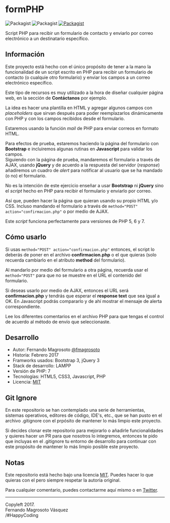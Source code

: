 # formPHP

![Packagist](https://img.shields.io/badge/PHP-project-green.svg)
![Packagist](https://img.shields.io/badge/HTML-5-yellowgreen.svg)
[![Packagist](https://img.shields.io/packagist/l/doctrine/orm.svg)](LICENSE)

Script PHP para recibir un formulario de contacto y enviarlo por correo electrónico a un destinatario específico.

## Información
Este proyecto está hecho con el único propósito de tener a la mano la funcionalidad
de un script escrito en PHP para recibir un formulario de contacto (o cualquie otro formulario) y enviar los campos a un correo electrónico específico.

Este tipo de recursos es muy utilizado a la hora de diseñar cualquier página web,
en la sección de **Contáctanos** por ejemplo.

La idea es hacer una plantilla en HTML y agregar algunos campos con *placeholders*
que sirvan después para poder reemplazarlos dinámicamente con PHP y con los campos
recibidos desde el formulario.

Estaremos usando la función *mail* de PHP para enviar correos en formato HTML.

Para efectos de prueba, estaremos haciendo la página del formulario con **Bootstrap**
e incluiremos algunas rutinas en **Javascript** para validar los campos.  
Siguiendo con la página de prueba, mandaremos el formulario a través de AJAX, usando
**jQuery** y de acuerdo a la respuesta del servidor (*response*) añadiremos un cuadro
de *alert* para notificar al usuario que se ha mandado (o no) el formulario.

No es la intención de este ejercicio enseñar a usar **Bootstrap** ni **jQuery** sino
el *script* hecho en PHP para recibir el formulario y enviarlo por correo.

Así que, pueden hacer la página que quieran usando su propio HTML y/o CSS. Incluso 
mandando el formulario a través de ```method="POST" action="confirmacion.php"``` o por medio de AJAX.

Este *script* funciona perfectamente para versiones de PHP 5, 6 y 7.

## Cómo usarlo
Si usas ```method="POST" action="confirmacion.php"``` entonces, el script lo deberás 
de poner en el archivo **confirmacion.php** o el que quieras (solo recuerda cambiarlo
en el atributo **method** del formulario).

Al mandarlo por medio del formulario a otra página, recuerda usar el ```method="POST"```
para que no se muestre en el URL el contenido del formulario.

Si deseas usarlo por medio de AJAX, entonces el URL será **confirmacion.php** y
tendrás que esperar el **response text** que sea igual a OK. En Javascript podrás
compararlo y de ahí mostrar el mensaje de alerta correspondiente.

Lee los diferentes comentarios en el archivo PHP para que tengas el control de acuerdo
al método de envío que seleccionaste.

## Desarrollo
* Autor: Fernando Magrosoto [@fmagrosoto](https://twitter.com/fmagrosoto)
* Historia: Febrero 2017
* Framworks usados: Bootstrap 3, jQuery 3
* Stack de desarrollo: LAMPP
* Versión de PHP: 7
* Tecnologías: HTML5, CSS3, Javascript, PHP
* Licencia: [MIT](LICENSE)

## Git Ignore
En este repositorio se han contemplado una serie de herramientas, sistemas operativos, 
editores de código, IDE's, etc., que se han pusto en el archivo .gitignore con el 
prpósito de mantener lo más limpio este proyecto.  

Si decides clonar este repositorio para mejorarlo o añadirle funcionalidades y quieres 
hacer un PR para que nosotros lo integremos, entonces te pido que incluyas en el 
.gitignore tu entorno de desarrollo para continuar con este propósito de mantener 
lo más limpio posible este proyecto.

## Notas
Este repositorio está hecho bajo una licencia [MIT](LICENCE).
Puedes hacer lo que quieras con el pero siempre respetar la autoría original.

Para cualquier comentario, puedes contactarme aquí mismo o en [Twitter](https://twitter.com/fmagrosoto).

***

Copyleft 2017.  
Fernando Magrosoto Vásquez  
/#HappyCoding
